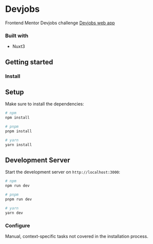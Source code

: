 # Devjobs

Frontend Mentor Devjobs challenge [Devjobs web app](https://www.frontendmentor.io/challenges/devjobs-web-app-HuvC_LP4l)

### Built with

- Nuxt3

## Getting started

### Install

## Setup

Make sure to install the dependencies:

```bash
# npm
npm install

# pnpm
pnpm install

# yarn
yarn install
```

## Development Server

Start the development server on `http://localhost:3000`:

```bash
# npm
npm run dev

# pnpm
pnpm run dev

# yarn
yarn dev
```

### Configure

Manual, context-specific tasks not covered in the installation process.
